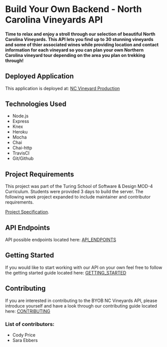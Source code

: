 # Build Your Own Backend - North Carolina Vineyards API

#### Time to relax and enjoy a stroll through our selection of beautiful North Carolina Vineyards. This API lets you find up to 30 stunning vineyards and some of thier associated wines while providing location and contact information for each vineyard so you can plan your own Northern Carolina vineyard tour depending on the area you plan on trekking through!

## Deployed Application
This application is deployed at: [NC Vineyard Production](https://buildyourownbackendcodysara.herokuapp.com)

## Technologies Used
- Node.js
- Express
- Knex
- Heroku
- Mocha
- Chai 
- Chai-http
- TravisCI
- Git/Github

## Project Requirements
This project was part of the Turing School of Software & Design MOD-4 Curriculum. Students were provided 3 days to build the server. The following week project expanded to include maintainer and contributor requirements.

[Project Specification](http://frontend.turing.io/projects/build-your-own-backend.html).

## API Endpoints
API possible endpoints located here: [API_ENDPOINTS](https://github.com/Cody-Price/BYOB/blob/master/API_ENDPOINTS.md)

## Getting Started
If you would like to start working with our API on your own feel free to follow the getting started guide located here: [GETTING_STARTED](https://github.com/Cody-Price/BYOB/blob/master/GETTING_STARTED.md)

## Contributing
If you are interested in contributing to the BYOB NC Vineyards API, please introduce yourself and have a look through our contributing guide located here: [CONTRIBUTING](https://github.com/Cody-Price/BYOB/blob/master/CONTRIBUTING.md)

### List of contributors:
- Cody Price
- Sara Ebbers
